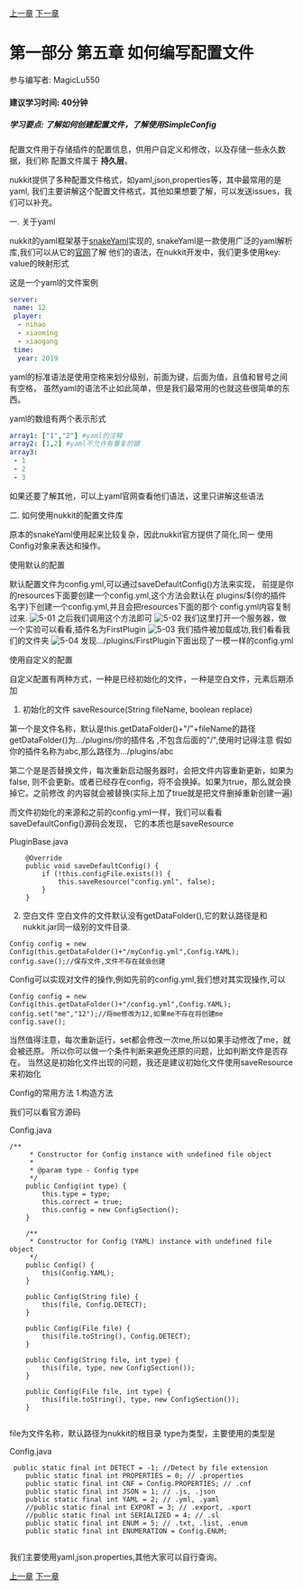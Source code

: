 [上一章](第四章*如何编写命令.md) [下一章]()
# 第一部分 第五章 如何编写配置文件
参与编写者: MagicLu550
#### 建议学习时间: 40分钟
##### 学习要点: 了解如何创建配置文件，了解使用SimpleConfig

配置文件用于存储插件的配置信息，供用户自定义和修改，以及存储一些永久数据，我们称
配置文件属于 **持久层**。

nukkit提供了多种配置文件格式，如yaml,json,properties等，其中最常用的是yaml,
我们主要讲解这个配置文件格式，其他如果想要了解，可以发送issues，我们可以补充。

一. 关于yaml

nukkit的yaml框架基于[snakeYaml](https://github.com/bmoliveira/snake-yaml)实现的,
snakeYaml是一款使用广泛的yaml解析库,我们可以从它的[官网](https://yaml.org/type/index.html)了解
他们的语法，在nukkit开发中，我们更多使用key: value的映射形式

这是一个yaml的文件案例
```yaml
server:
 name: 12
 player:
  - nihao
  - xiaoming
  - xiaogang
 time:
  year: 2019
```
yaml的标准语法是使用空格来划分级别，前面为键，后面为值，且值和冒号之间有空格，
虽然yaml的语法不止如此简单，但是我们最常用的也就这些很简单的东西。

yaml的数组有两个表示形式
```yaml
array1: ["1","2"] #yaml的注释
array2: [1,2] #yaml不允许有重复的键
array3:
 - 1
 - 2
 - 3

```
如果还要了解其他，可以上yaml官网查看他们语法，这里只讲解这些语法

二. 如何使用nukkit的配置文件库

原本的snakeYaml使用起来比较复杂，因此nukkit官方提供了简化,同一
使用Config对象来表达和操作。

使用默认的配置

默认配置文件为config.yml,可以通过saveDefaultConfig()方法来实现，
前提是你的resources下面要创建一个config.yml,这个方法会默认在
plugins/${你的插件名字}下创建一个config.yml,并且会把resources下面的那个
config.yml内容复制过来.
![5-01](images/5-01.png)
之后我们调用这个方法即可
![5-02](images/5-02.png)
我们这里打开一个服务器，做一个实验可以看看,插件名为FirstPlugin
![5-03](images/5-03.png)
我们插件被加载成功,我们看看我们的文件夹
![5-04](images/5-04.png)
发现.../plugins/FirstPlugin下面出现了一模一样的config.yml

使用自定义的配置

自定义配置有两种方式，一种是已经初始化的文件，一种是空白文件，元素后期添加

1. 初始化的文件
saveResource(String fileName, boolean replace)

第一个是文件名称，默认是this.getDataFolder()+"/"+fileName的路径
getDataFolder()为.../plugins/你的插件名 ,不包含后面的"/",使用时记得注意
假如你的插件名称为abc,那么路径为.../plugins/abc

第二个是是否替换文件，每次重新启动服务器时，会把文件内容重新更新，如果为false,
则不会更新。或者已经存在config，将不会换掉。如果为true，那么就会换掉它。之前修改
的内容就会被替换(实际上加了true就是把文件删掉重新创建一遍)

而文件初始化的来源和之前的config.yml一样，我们可以看看saveDefaultConfig()源码会发现，
它的本质也是saveResource

PluginBase.java
```
    @Override
    public void saveDefaultConfig() {
        if (!this.configFile.exists()) {
            this.saveResource("config.yml", false);
        }
    }

```
2. 空白文件
空白文件的文件默认没有getDataFolder(),它的默认路径是和nukkit.jar同一级别的文件目录.
```
Config config = new Config(this.getDataFolder()+"/myConfig.yml",Config.YAML);
config.save();//保存文件,文件不存在就会创建
```
Config可以实现对文件的操作,例如先前的config.yml,我们想对其实现操作,可以
```
Config config = new Config(this.getDataFolder()+"/config.yml",Config.YAML);
config.set("me","12");//将me修改为12,如果me不存在将创建me
config.save();
```
当然值得注意，每次重新运行，set都会修改一次me,所以如果手动修改了me，就会被还原。
所以你可以做一个条件判断来避免还原的问题，比如判断文件是否存在。
当然这是初始化文件出现的问题，我还是建议初始化文件使用saveResource来初始化

Config的常用方法
1.构造方法

我们可以看官方源码

Config.java
```
/**
     * Constructor for Config instance with undefined file object
     *
     * @param type - Config type
     */
    public Config(int type) {
        this.type = type;
        this.correct = true;
        this.config = new ConfigSection();
    }

    /**
     * Constructor for Config (YAML) instance with undefined file object
     */
    public Config() {
        this(Config.YAML);
    }

    public Config(String file) {
        this(file, Config.DETECT);
    }

    public Config(File file) {
        this(file.toString(), Config.DETECT);
    }

    public Config(String file, int type) {
        this(file, type, new ConfigSection());
    }

    public Config(File file, int type) {
        this(file.toString(), type, new ConfigSection());
    }


```
file为文件名称，默认路径为nukkit的根目录
type为类型，主要使用的类型是

Config.java
```
 public static final int DETECT = -1; //Detect by file extension
    public static final int PROPERTIES = 0; // .properties
    public static final int CNF = Config.PROPERTIES; // .cnf
    public static final int JSON = 1; // .js, .json
    public static final int YAML = 2; // .yml, .yaml
    //public static final int EXPORT = 3; // .export, .xport
    //public static final int SERIALIZED = 4; // .sl
    public static final int ENUM = 5; // .txt, .list, .enum
    public static final int ENUMERATION = Config.ENUM;


```
我们主要使用yaml,json.properties,其他大家可以自行查询。

[上一章](第四章*如何编写命令.md) [下一章]()